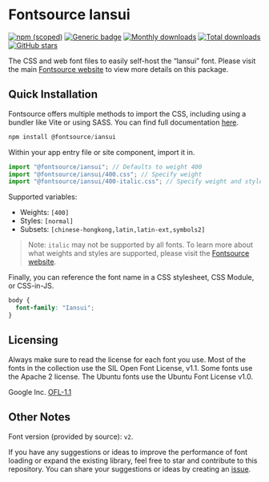 # Fontsource Iansui

[![npm (scoped)](https://img.shields.io/npm/v/@fontsource/iansui?color=brightgreen)](https://www.npmjs.com/package/@fontsource/iansui) [![Generic badge](https://img.shields.io/badge/fontsource-passing-brightgreen)](https://github.com/fontsource/fontsource) [![Monthly downloads](https://badgen.net/npm/dm/@fontsource/iansui)](https://github.com/fontsource/fontsource) [![Total downloads](https://badgen.net/npm/dt/@fontsource/iansui)](https://github.com/fontsource/fontsource) [![GitHub stars](https://img.shields.io/github/stars/fontsource/fontsource.svg?style=social&label=Star)](https://github.com/fontsource/fontsource/stargazers)

The CSS and web font files to easily self-host the “Iansui” font. Please visit the main [Fontsource website](https://fontsource.org/fonts/iansui) to view more details on this package.

## Quick Installation

Fontsource offers multiple methods to import the CSS, including using a bundler like Vite or using SASS. You can find full documentation [here](https://fontsource.org/docs/getting-started/introduction).

```javascript
npm install @fontsource/iansui
```

Within your app entry file or site component, import it in.

```javascript
import "@fontsource/iansui"; // Defaults to weight 400
import "@fontsource/iansui/400.css"; // Specify weight
import "@fontsource/iansui/400-italic.css"; // Specify weight and style
```

Supported variables:
- Weights: `[400]`
- Styles: `[normal]`
- Subsets: `[chinese-hongkong,latin,latin-ext,symbols2]`

> Note: `italic` may not be supported by all fonts. To learn more about what weights and styles are supported, please visit the [Fontsource website](https://fontsource.org/fonts/iansui).

Finally, you can reference the font name in a CSS stylesheet, CSS Module, or CSS-in-JS.

```css
body {
  font-family: "Iansui";
}
```

## Licensing
Always make sure to read the license for each font you use. Most of the fonts in the collection use the SIL Open Font License, v1.1. Some fonts use the Apache 2 license. The Ubuntu fonts use the Ubuntu Font License v1.0.

Google Inc.
[OFL-1.1](http://scripts.sil.org/OFL)

## Other Notes
Font version (provided by source): `v2`.

If you have any suggestions or ideas to improve the performance of font loading or expand the existing library, feel free to star and contribute to this repository. You can share your suggestions or ideas by creating an [issue](https://github.com/fontsource/fontsource/issues).